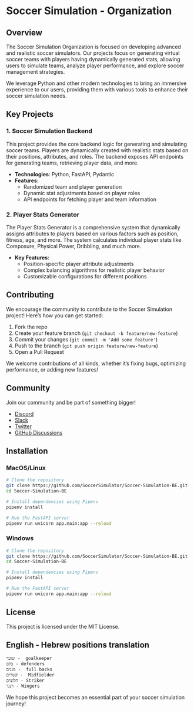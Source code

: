 
# Soccer Simulation - Organization

## Overview
The Soccer Simulation Organization is focused on developing advanced and realistic soccer simulators. Our projects focus on generating virtual soccer teams with players having dynamically generated stats, allowing users to simulate teams, analyze player performance, and explore soccer management strategies.

We leverage Python and other modern technologies to bring an immersive experience to our users, providing them with various tools to enhance their soccer simulation needs.

## Key Projects
### 1. **Soccer Simulation Backend**
This project provides the core backend logic for generating and simulating soccer teams. Players are dynamically created with realistic stats based on their positions, attributes, and roles. The backend exposes API endpoints for generating teams, retrieving player data, and more.

- **Technologies**: Python, FastAPI, Pydantic
- **Features**:
  - Randomized team and player generation
  - Dynamic stat adjustments based on player roles
  - API endpoints for fetching player and team information

### 2. **Player Stats Generator**
The Player Stats Generator is a comprehensive system that dynamically assigns attributes to players based on various factors such as position, fitness, age, and more. The system calculates individual player stats like Composure, Physical Power, Dribbling, and much more.

- **Key Features**:
  - Position-specific player attribute adjustments
  - Complex balancing algorithms for realistic player behavior
  - Customizable configurations for different positions

## Contributing
We encourage the community to contribute to the Soccer Simulation project! Here’s how you can get started:

1. Fork the repo
2. Create your feature branch (`git checkout -b feature/new-feature`)
3. Commit your changes (`git commit -m 'Add some feature'`)
4. Push to the branch (`git push origin feature/new-feature`)
5. Open a Pull Request

We welcome contributions of all kinds, whether it’s fixing bugs, optimizing performance, or adding new features!

## Community
Join our community and be part of something bigger!

- [Discord](#)
- [Slack](#)
- [Twitter](#)
- [GitHub Discussions](#)

## Installation

### MacOS/Linux
```bash
# Clone the repository
git clone https://github.com/SoccerSimulator/Soccer-Simulation-BE.git
cd Soccer-Simulation-BE

# Install dependencies using Pipenv
pipenv install

# Run the FastAPI server
pipenv run uvicorn app.main:app --reload
```

### Windows
```bash
# Clone the repository
git clone https://github.com/SoccerSimulator/Soccer-Simulation-BE.git
cd Soccer-Simulation-BE

# Install dependencies using Pipenv
pipenv install

# Run the FastAPI server
pipenv run uvicorn app.main:app --reload
```

## License
This project is licensed under the MIT License.

## English - Hebrew positions translation
```txt
שוער -  goalkeeper
בלם - defenders
מגנים -  full backs
קשרים -  Midfielder
חלוצים - Striker
וינגר - Wingers
```

We hope this project becomes an essential part of your soccer simulation journey!

